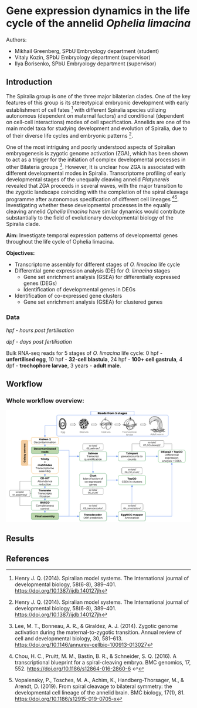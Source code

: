# Gene expression dynamics in the life cycle of the annelid *Ophelia limacina*

Authors: 

- Mikhail Greenberg, SPbU Embryology department (student)
- Vitaly Kozin, SPbU Embryology department (supervisor)
- Ilya Borisenko, SPbU Embryology department (supervisor)

## Introduction
The Spiralia group is one of the three major bilaterian clades. One of the key features of this group is its stereotypical embryonic development with early establishment of cell fates [^1] with different Spiralia species utilizing autonomous (dependent on maternal factors) and conditional (dependent on cell-cell interactions) modes of cell specification. Annelids are one of the main model taxa for studying development and evolution of Spiralia, due to of their diverse life cycles and embryonic patterns [^1].

One of the most intriguing and poorly understood aspects of Spiralian embryogenesis is zygotic genome activation (ZGA), which has been shown to act as a trigger for the initiation of complex developmental processes in other Bilateria groups [^2]. However, It is unclear how ZGA is associated with different developmental modes in Spiralia. Transcriptome profiling of early developmental stages of the unequally cleaving annelid *Platynereis* revealed that ZGA proceeds in several waves, with the major transition to the zygotic landscape coinciding with the completion of the spiral cleavage programme after autonomous specification of different cell lineages [^3][^4]. Investigating whether these developmental processes in the equally cleaving annelid *Ophelia limacina* have similar dynamics would contribute substantially to the field of evolutionary developmental biology of the Spiralia clade.

**Aim:** Investigate temporal expression patterns of developmental genes throughout the life cycle of Ophelia limacina.

**Objectives:**  
* Transcriptome assembly for different stages of *O. limacina* life cycle
* Differential gene expression analysis (DE) for *O. limacina* stages
	* Gene set enrichment analysis (GSEA) for differentially expressed genes (DEGs)
	* Identification of developmental genes in DEGs
* Identification of co-expressed gene clusters
  * Gene set enrichment analysis (GSEA) for clustered genes

### Data
*hpf - hours post fertilisation*

*dpf - days post fertilisation*

Bulk RNA-seq reads for 5 stages of *O. limacina* life cycle: 0 hpf - **unfertilised egg**, 10 hpf - **32-cell blastula**, 24 hpf - **100+ cell gastrula**, 4 dpf - **trochophore larvae**, 3 years - **adult male**.

## Workflow
### Whole workflow overview:
![](pics/workflow.png)

## Results

## References
[^1]: Henry J. Q. (2014). Spiralian model systems. The International journal of developmental biology, 58(6-8), 389–401. https://doi.org/10.1387/ijdb.140127jh
[^2]: Lee, M. T., Bonneau, A. R., & Giraldez, A. J. (2014). Zygotic genome activation during the maternal-to-zygotic transition. Annual review of cell and developmental biology, 30, 581–613. https://doi.org/10.1146/annurev-cellbio-100913-013027
[^3]: Chou, H. C., Pruitt, M. M., Bastin, B. R., & Schneider, S. Q. (2016). A transcriptional blueprint for a spiral-cleaving embryo. BMC genomics, 17, 552. https://doi.org/10.1186/s12864-016-2860-6 ↩
[^4]: Vopalensky, P., Tosches, M. A., Achim, K., Handberg-Thorsager, M., & Arendt, D. (2019). From spiral cleavage to bilateral symmetry: the developmental cell lineage of the annelid brain. BMC biology, 17(1), 81. https://doi.org/10.1186/s12915-019-0705-x 
